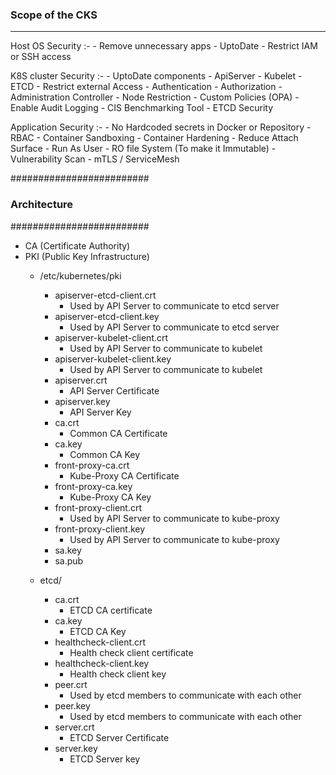 ### Scope of the CKS
--------------------

Host OS Security :-
    - Remove unnecessary apps
    - UptoDate
    - Restrict IAM or SSH access

K8S cluster Security :-
    - UptoDate components
        - ApiServer
        - Kubelet
        - ETCD
    - Restrict external Access
    - Authentication
    - Authorization
    - Administration Controller 
        - Node Restriction
        - Custom Policies (OPA)
    - Enable Audit Logging
    - CIS Benchmarking Tool
    - ETCD Security

Application Security :-
    - No Hardcoded secrets in Docker or Repository
    - RBAC
    - Container Sandboxing
    - Container Hardening
        - Reduce Attach Surface
        - Run As User
        - RO file System (To make it Immutable)
    - Vulnerability Scan
    - mTLS / ServiceMesh

#########################
### Architecture
#########################

- CA (Certificate Authority)
- PKI (Public Key Infrastructure)
    - /etc/kubernetes/pki

        - apiserver-etcd-client.crt 
            - Used by API Server to communicate to etcd server
        - apiserver-etcd-client.key 
            - Used by API Server to communicate to etcd server
        - apiserver-kubelet-client.crt 
            - Used by API Server to communicate to kubelet
        - apiserver-kubelet-client.key 
            - Used by API Server to communicate to kubelet
        - apiserver.crt 
            - API Server Certificate
        - apiserver.key 
            - API Server Key
        - ca.crt 
            - Common CA Certificate
        - ca.key 
            - Common CA Key
        - front-proxy-ca.crt 
            - Kube-Proxy CA Certificate
        - front-proxy-ca.key 
            - Kube-Proxy CA Key
        - front-proxy-client.crt 
            - Used by API Server to communicate to kube-proxy
        - front-proxy-client.key 
            - Used by API Server to communicate to kube-proxy
        - sa.key
        - sa.pub

    - etcd/

        - ca.crt
            - ETCD CA certificate
        - ca.key
            - ETCD CA Key
        - healthcheck-client.crt
            - Health check client certificate
        - healthcheck-client.key
            - Health check client key
        - peer.crt
            - Used by etcd members to communicate with each other
        - peer.key
            - Used by etcd members to communicate with each other
        - server.crt
            - ETCD Server Certificate
        - server.key
            - ETCD Server key